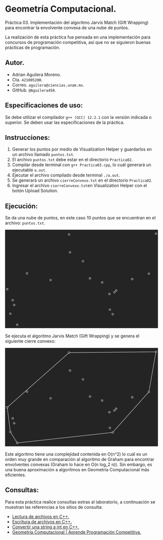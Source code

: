 # Geometría Computacional.
Práctica 03. Implementación del algoritmo Jarvis Match (Gift Wrapping) para encontrar la envolvente convexa de una nube de puntos.

La realización de esta práctica fue pensada en una implementación para concursos de programación competitiva, así que no se siguieron buenas prácticas de programación.
## Autor.
- Adrian Aguilera Moreno.
- Cta. `421005200`.
- Correo. `aguilera@ciencias.unam.mx`.
- GitHub. `@Aguilera450`.
## Especificaciones de uso:
Se debe utilizar el compilador `g++ (GCC) 12.2.1` con la versión indicada o superior. Se deben usar las especificaciones de la práctica.
## Instrucciones:
1. Generar los puntos por medio de Visualization Helper y guardarlos en un archivo llamado `puntos.txt`.
2. El archivo `puntos.txt` debe estar en el directorio `Practica02`.
3. Compilar desde terminal con `g++ Practica03.cpp`, lo cuál generará un ejecutable `a.out`.
4. Ejecutar el archivo compilado desde terminal `./a.out`.
5. Se generará un archivo `cierreConvexo.txt` en el directorio `Practica02`.
6. Ingresar el archivo `cierreConvexo.txt`en Visualization Helper con el botón Upload Solution.
## Ejecución:
Se da una nube de puntos, en este caso 10 puntos que se encuentran en el archivo: `puntos.txt`.

![Nube de puntos.](./NubePuntos.png)

Se ejecuta el algoritmo Jarvis Match (Gift Wrapping) y se genera el siguiente cierre convexo:

![Envolvente convexa de puntos.](./CierreConvexo.png)

Este algoritmo tiene una complejidad contenida en O(n^2) lo cuál es un orden muy grande en comparación al algoritmo de Graham para encontrar envolventes convexas (Graham lo hace en O(n log_2 n)). Sin embargo, es una buena aproximación a algoritmos en Geometría Computacional más eficientes.
## Consultas:
Para esta práctica realice consultas extras al laboratorio, a continuación se muestran las referencias a los sitios de consulta:
- [Lectura de archivos en C++.](https://aprende.olimpiada-informatica.org/algoritmia-geometria-computacional)
- [Escritura de archivos en C++.](https://parzibyte.me/blog/2020/09/11/escribir-archivo-texto-cpp/)
- [Convertir una string a int en C++.](https://www.techiedelight.com/es/convert-string-to-int-cpp/)
- [Geometría Computacional | Aprende Programación Competitiva.](https://aprende.olimpiada-informatica.org/algoritmia-geometria-computacional)